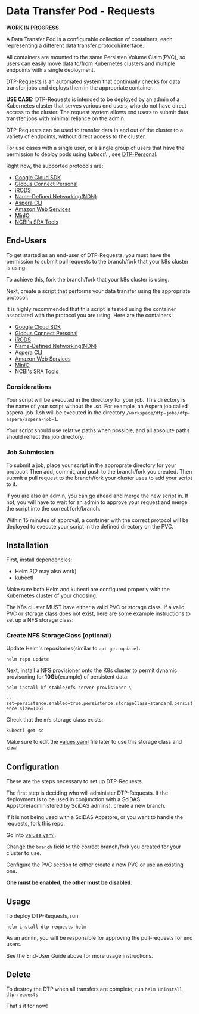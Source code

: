 # Data Transfer Pod - Requests

**WORK IN PROGRESS**

A Data Transfer Pod is a configurable collection of containers, each representing a different data transfer protocol/interface. 

All containers are mounted to the same Persisten Volume Claim(PVC), so users can easily move data to/from Kubernetes clusters and multiple endpoints with a single deployment.

DTP-Requests is an automated system that continually checks for data transfer jobs and deploys them in the appropriate container. 

**USE CASE:** DTP-Requests is intended to be deployed by an admin of a Kubernetes cluster that serves various end users, who do not have direct access to the cluster. The request system allows end users to submit data transfer jobs with minimal reliance on the admin.

DTP-Requests can be used to transfer data in and out of the cluster to a variety of endpoints, without direct access to the cluster.

For use cases with a single user, or a single group of users that have the permission to deploy pods using *kubectl*. , see [DTP-Personal](https://github.com/cbmckni/dtp). 

Right now, the supported protocols are:

 - [Google Cloud SDK](https://cloud.google.com/sdk) 
 - [Globus Connect Personal](https://app.globus.org/)
 - [iRODS](https://irods.org/)
 - [Name-Defined Networking(NDN)](https://named-data.net/)
 - [Aspera CLI](https://www.ibm.com/support/knowledgecenter/en/SSBS6K_3.2.0/featured_applications/aspera_cli.html)
 - [Amazon Web Services](https://aws.amazon.com/cli/)
 - [MinIO](https://min.io/)
 - [NCBI's SRA Tools](https://github.com/ncbi/sra-tools)

## End-Users

To get started as an end-user of DTP-Requests, you must have the permission to submit pull requests to the branch/fork that your k8s cluster is using. 

To achieve this, fork the branch/fork that your k8s cluster is using.

Next, create a script that performs your data transfer using the appropriate protocol.

It is highly recommended that this script is tested using the container associated with the protocol you are using. Here are the containers:

 - [Google Cloud SDK](https://hub.docker.com/r/google/cloud-sdk) 
 - [Globus Connect Personal](https://hub.docker.com/r/ndslabs/gcp-docker)
 - [iRODS](https://hub.docker.com/r/cbmckni/dtp-irods)
 - [Name-Defined Networking(NDN)](https://hub.docker.com/r/cbmckni/ndn-tools)
 - [Aspera CLI](https://hub.docker.com/r/ibmcom/aspera-cli)
 - [Amazon Web Services](https://hub.docker.com/r/mesosphere/aws-cli)
 - [MinIO](https://hub.docker.com/r/minio/minio)
 - [NCBI's SRA Tools](https://hub.docker.com/r/ncbi/sra-tools)

### Considerations

Your script will be executed in the directory for your job. This directory is the name of your script without the *.sh*. For example, an Aspera job called aspera-job-1.sh will be executed in the directory `/workspace/dtp-jobs/dtp-aspera/aspera-job-1`.

Your script should use relative paths when possible, and all absolute paths should reflect this job directory.

### Job Submission

To submit a job, place your script in the approprate directory for your protocol. Then add, commit, and push to the branch/fork you created. Then submit a pull request to the branch/fork your cluster uses to add your script to it.  

If you are also an admin, you can go ahead and merge the new script in. If not, you will have to wait for an admin to approve your request and merge the script into the correct fork/branch.

Within 15 minutes of approval, a container with the correct protocol will be deployed to execute your script in the defined directory on the PVC. 

## Installation

First, install dependencies:
 - Helm 3(2 may also work)
 - kubectl

Make sure both Helm and kubectl are configured properly with the Kubernetes cluster of your choosing.

The K8s cluster MUST have either a valid PVC or storage class. If a valid PVC or storage class does not exist, here are some example instructions to set up a NFS storage class:

### Create NFS StorageClass (optional)

Update Helm's repositories(similar to `apt-get update)`:

`helm repo update`

Next, install a NFS provisioner onto the K8s cluster to permit dynamic provisoning for **10Gb**(example) of persistent data:

`helm install kf stable/nfs-server-provisioner \`

`--set=persistence.enabled=true,persistence.storageClass=standard,persistence.size=10Gi`

Check that the `nfs` storage class exists:

`kubectl get sc`

Make sure to edit the [values.yaml](https://github.com/SciDAS/dtp-requests/blob/master/helm/values.yaml) file later to use this storage class and size!

## Configuration

These are the steps necessary to set up DTP-Requests.

The first step is deciding who will administer DTP-Requests. If the deployment is to be used in conjunction with a SciDAS Appstore(administered by SciDAS admins), create a new branch.

If it is not being used with a SciDAS Appstore, or you want to handle the requests, fork this repo.

Go into [values.yaml](https://github.com/SciDAS/dtp-requests/blob/master/helm/values.yaml).

Change the `branch` field to the correct branch/fork you created for your cluster to use.

Configure the PVC section to either create a new PVC or use an existing one. 

**One must be enabled, the other must be disabled.**


## Usage

To deploy DTP-Requests, run:

`helm install dtp-requests helm`

As an admin, you will be responsible for approving the pull-requests for end users.

See the End-User Guide above for more usage instructions.

## Delete

To destroy the DTP when all transfers are complete, run `helm uninstall dtp-requests`

That's it for now!




